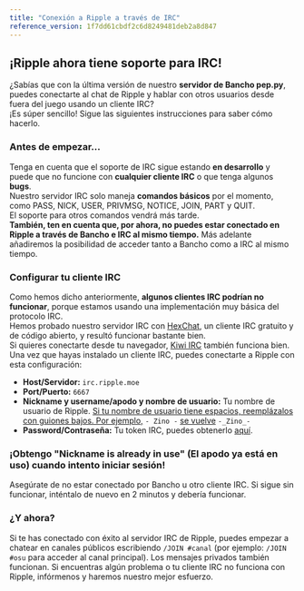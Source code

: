 ```yaml
---
title: "Conexión a Ripple a través de IRC"
reference_version: 1f7dd61cbdf2c6d8249481deb2a8d847
---
```

## ¡Ripple ahora tiene soporte para IRC!
¿Sabías que con la última versión de nuestro **servidor de Bancho pep.py**, puedes conectarte al chat de Ripple y hablar con otros usuarios desde fuera del juego usando un cliente IRC?  
¡Es súper sencillo! Sigue las siguientes instrucciones para saber cómo hacerlo.

### Antes de empezar...
Tenga en cuenta que el soporte de IRC sigue estando **en desarrollo** y puede que no funcione con **cualquier cliente IRC** o que tenga algunos **bugs**.  
Nuestro servidor IRC solo maneja **comandos básicos** por el momento, como PASS, NICK, USER, PRIVMSG, NOTICE, JOIN, PART y QUIT.  
El soporte para otros comandos vendrá más tarde.  
**También, ten en cuenta que, por ahora, no puedes estar conectado en Ripple a través de Bancho e IRC al mismo tiempo.** Más adelante añadiremos la posibilidad de acceder tanto a Bancho como a IRC al mismo tiempo.

### Configurar tu cliente IRC
Como hemos dicho anteriormente, **algunos clientes IRC podrían no funcionar**, porque estamos usando una implementación muy básica del protocolo IRC.  
Hemos probado nuestro servidor IRC con [HexChat](https://hexchat.github.io), un cliente IRC gratuito y de código abierto, y resultó funcionar bastante bien.  
Si quieres conectarte desde tu navegador, [Kiwi IRC](https://kiwiirc.com/) también funciona bien.
<br>
Una vez que hayas instalado un cliente IRC, puedes conectarte a Ripple con esta configuración:  

- **Host/Servidor:** `irc.ripple.moe`  
- **Port/Puerto:** `6667`  
- **Nickname y username/apodo y nombre de usuario:** Tu nombre de usuario de Ripple. <u>Si tu nombre de usuario tiene espacios, reemplázalos con guiones bajos. Por ejemplo,</u> `- Zino -` <u>se vuelve</u> `-_Zino_-`  
- **Password/Contraseña:** Tu token IRC, puedes obtenerlo [aquí](/irc).  

### ¡Obtengo "Nickname is already in use" (El apodo ya está en uso) cuando intento iniciar sesión!
Asegúrate de no estar conectado por Bancho u otro cliente IRC. Si sigue sin funcionar, inténtalo de nuevo en 2 minutos y debería funcionar.

### ¿Y ahora?
Si te has conectado con éxito al servidor IRC de Ripple, puedes empezar a chatear en canales públicos escribiendo `/JOIN #canal` (por ejemplo: `/JOIN #osu` para acceder al canal principal). Los mensajes privados también funcionan. Si encuentras algún problema o tu cliente IRC no funciona con Ripple, infórmenos y haremos nuestro mejor esfuerzo.
